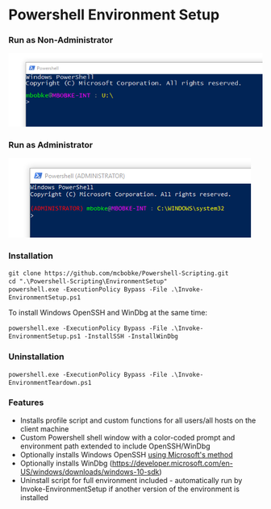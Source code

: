 ﻿# Powershell Environment Setup

### Run as Non-Administrator

![Non-Admin](images/ps_standard.png)

### Run as Administrator

![Admin](images/ps_admin.png)

### Installation

```
git clone https://github.com/mcbobke/Powershell-Scripting.git
cd ".\Powershell-Scripting\EnvironmentSetup"
powershell.exe -ExecutionPolicy Bypass -File .\Invoke-EnvironmentSetup.ps1
```

To install Windows OpenSSH and WinDbg at the same time:

```
powershell.exe -ExecutionPolicy Bypass -File .\Invoke-EnvironmentSetup.ps1 -InstallSSH -InstallWinDbg
```

### Uninstallation

```
powershell.exe -ExecutionPolicy Bypass -File .\Invoke-EnvironmentTeardown.ps1
```

### Features

* Installs profile script and custom functions for all users/all hosts on the client machine
* Custom Powershell shell window with a color-coded prompt and environment path extended to include OpenSSH/WinDbg
* Optionally installs Windows OpenSSH [using Microsoft's method](https://github.com/PowerShell/Win32-OpenSSH/wiki/Install-Win32-OpenSSH)
* Optionally installs WinDbg (https://developer.microsoft.com/en-US/windows/downloads/windows-10-sdk)
* Uninstall script for full environment included - automatically run by Invoke-EnvironmentSetup if another version of the environment is installed